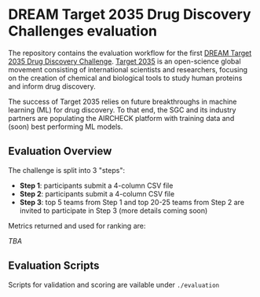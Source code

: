 # DREAM Target 2035 Drug Discovery Challenges evaluation

The repository contains the evaluation workflow for the first [DREAM Target 2035 Drug Discovery Challenge].
[Target 2035] is an open-science global movement consisting of international scientists
and researchers, focusing on the creation of chemical and biological tools to study
human proteins and inform drug discovery.

The success of Target 2035 relies on future breakthroughs in machine learning (ML) for
drug discovery. To that end, the SGC and its industry partners are populating the AIRCHECK
platform with training data and (soon) best performing ML models.

## Evaluation Overview

The challenge is split into 3 "steps":

- **Step 1**: participants submit a 4-column CSV file
- **Step 2**: participants submit a 4-column CSV file
- **Step 3**: top 5 teams from Step 1 and top 20-25 teams
  from Step 2 are invited to participate in Step 3 (more details coming soon)

Metrics returned and used for ranking are:

_TBA_

## Evaluation Scripts

Scripts for validation and scoring are vailable under `./evaluation`

<!-- LINKS -->
[DREAM Target 2035 Drug Discovery Challenge]: https://www.synapse.org/dream_target_2035
[Target 2035]: https://target2035.net/
